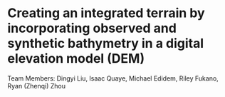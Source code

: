 # Creating an integrated terrain by incorporating observed and synthetic bathymetry in a digital elevation model (DEM)
Team Members: Dingyi Liu, Isaac Quaye, Michael Edidem, Riley Fukano, Ryan (Zhenqi) Zhou
